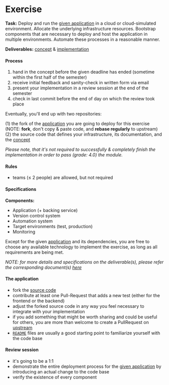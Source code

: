 Exercise
========


__Task:__ Deploy and run the [given application](https://github.com/lucendio/lecture-devops-app) in a cloud or
cloud-simulated environment. Allocate the underlying infrastructure resources. Bootstrap components that are
necessary to deploy and host the application in multiple environments. Automate these processes in a reasonable
manner.

__Deliverables:__ [concept](./deliverables/exercise_concept.md) & [implementation](./deliverables/exercise_implementation.md)


#### Process

1. hand in the concept before the given deadline has ended (sometime within the first half of the semester)
2. receive initial feedback and sanity-check in written form via email
3. present your implementation in a review session at the end of the semester
4. check in last commit before the end of day on which the review took place

Eventually, you'll end up with two repositories:

(1) the fork of the [application](https://github.com/lucendio/lecture-devops-app) you are going to deploy for this
    exercise (NOTE: __fork__, don't copy & paste code, and __rebase regularly__ to upstream)
(2) the source code that defines your infrastructure, its documentation, and the
    [concept](./deliverables/exercise_concept.md)

*Please note, that it's not required to successfully & completely finish the implementation in order to pass (grade: 4.0)
the module.*


#### Rules

* teams (≤ 2 people) are allowed, but not required


#### Specifications

__Components:__

* Application (+ backing service)
* Version control system
* Automation system
* Target environments (test, production)
* Monitoring

Except for the given [application](https://github.com/lucendio/lecture-devops-app) and its dependencies, you are free to
choose any available technology to implement the exercise, as long as all requirements are being met.  

*NOTE: for more details and specifications on the deliverable(s), please refer the corresponding document(s) 
[here](./deliverables)*


#### The application

* fork the [source code](https://github.com/lucendio/lecture-devops-app)
* contribute at least one Pull-Request that adds a new test (either for the frontend or the backend)
* adjust the forked source code in any way you feel necessary to integrate with your implementation
* if you add something that might be worth sharing and could be useful for others, you are more than welcome to create
  a PullRequest on [upstream](https://github.com/lucendio/lecture-devops-app)
* [`README`](https://github.com/lucendio/lecture-devops-app/blob/master/README.md) files are usually a good starting
  point to familiarize yourself with the code base


#### Review session

* it's going to be a 1:1 
* demonstrate the entire deployment process for the [given application](https://github.com/lucendio/lecture-devops-app)
  by introducing an actual change to the code base
* verify the existence of every component
